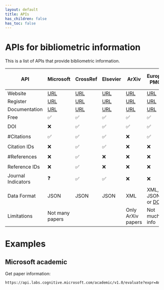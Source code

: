 ```yaml
---
layout: default
title: APIs
has_children: false
has_toc: false
---
```

# APIs for bibliometric information

This is a list of APIs that provide bibliometric information. 

| API       | Microsoft    | CrossRef     | Elsevier     | ArXiv        | Europe PMC   | IEEExplore   | Semantic Scholar API | Mendeley | Springer | Google Scholar API |
|-----------|--------------|--------------|--------------|--------------|--------------|--------------|----------------------|----------|----------|--------------------|
| Website   | [URL](https://www.microsoft.com/en-us/research/project/academic-knowledge/)  | [URL](https://search.crossref.org/) | [URL](https://dev.elsevier.com/) | [URL](https://arxiv.org/help/api/index) | [URL](http://europepmc.org/RestfulWebService) | [URL](https://developer.ieee.org/getting_started) | [URL](https://api.semanticscholar.org/) | [URL](https://dev.mendeley.com/) |  [URL](https://dev.springernature.com/) | [URL](https://serpapi.com/google-scholar-api) |
| Register  | [URL](https://www.microsoft.com/en-us/research/project/academic-knowledge/) | [URL](https://github.com/CrossRef/rest-api-doc#good-manners--more-reliable-service) | [URL](https://dev.elsevier.com/apikey/manage) | [URL](https://arxiv.org/help/api/tou) | [URL](http://europepmc.org/RestfulWebService) | [URL](https://developer.ieee.org/member/register) | [URL](http://s2-public-api-prod.us-west-2.elasticbeanstalk.com/license/) | [URL](https://dev.mendeley.com/reference/topics/authorization_overview.html) | [URL](https://dev.springernature.com/login) | [URL](https://serpapi.com/users/welcome) |
| Documentation | [URL](https://docs.microsoft.com/en-us/academic-services/project-academic-knowledge/introduction) | [URL](https://github.com/CrossRef/rest-api-doc) | [URL](https://dev.elsevier.com/api_docs.html) | [URL](https://arxiv.org/help/api/user-manual) | [URL](http://europepmc.org/RestfulWebService#!/Europe32PMC32Articles32RESTful32API) | [URL](https://developer.ieee.org/docs) | [URL](https://api.semanticscholar.org/) | [URL](https://github.com/Mendeley/mendeley-python-sdk) | [URL](https://dev.springernature.com/restfuloperations) | [URL](https://dev.springernature.com/docs) | [URL](https://serpapi.com/search-api) |
|  Free | ✅ | ✅ | ✅ | ✅ | ✅ | ✅ | ✅ | ✅ | ✅ | ❌ |
|  DOI   | ❌ | ✅ | ✅ | ✅ | ✅ | ✅ | ✅ | ✅ | ✅ | ❓ |
|  #Citations   | ✅ | ✅ | ✅ | ❌ | ✅ | ✅ | ✅ | ❌ | ❌ | ❓ |
|  Citation IDs   | ❌ | ✅ | ✅ | ❌ | ❌ | ❌ | ✅ | ❌ | ❌ | ❓ |
|  #References   | ❌ | ✅ | ❌ | ❌ | ❌ | ❌ | ✅ | ❌ | ❌ | ❓ |
|  Reference IDs   | ❌ | ✅ | ❌ | ❌ | ❌ | ❌ | ✅ | ❌ | ❌ | ❓ |
|  Journal Indicators | ❓ | ✅ | ✅ | ❌ | ❌ | ❌ | ✅ | ❌ | ✅ | ❓ |
|  Data Format   | JSON | JSON | JSON | XML | XML, JSON, or [DC](https://en.wikipedia.org/wiki/Dublin_Core) | XML, or JSON | HTML | JSON | XML, or JSON | XML, JSON |
|  Limitations   | Not many papers |  |  | Only ArXiv papers | Not much info | Not much info |  | Not much info | Not much info | Pay |

# Examples 

## Microsoft academic

Get paper information: 

```html
https://api.labs.cognitive.microsoft.com/academic/v1.0/evaluate?expr=And(Composite(AA.AuN=='{}'),Y=[{},{}],Ti='{}',Ty='{}')&model=latest&count=10&offset=0&attributes=Id,Ty,Ti,Y,CC,CitCon,ECC,AA.AfId,AA.AfN,AA.AuId,AA.AuN,AA.DAuN,AA.DAfN,AA.S,AW,BT,C.CId,C.CN,D,DN,DOI,F.DFN,F.FId,F.FN,FamId,FP,I,J.JId,J.JN,LP,PB,Pt,RId,S,Ti,V,VFN,VSN,W,Y
```
